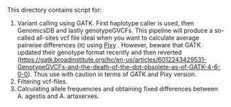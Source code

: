 This directory contains script for: 

1) Variant calling using GATK. First haplotype caller is used, then GenomicsDB and lastly genotypeGVCFs. This pipeline will produce a so-called all-sites vcf file ideal when you want to calculate average pairwise differences (π) using [Pixy](https://pixy.readthedocs.io/en/latest/) . However, beware that GATK updated their genotype format recently and then reverted (https://gatk.broadinstitute.org/hc/en-us/articles/6012243429531-GenotypeGVCFs-and-the-death-of-the-dot-obsolete-as-of-GATK-4-6-0-0). Thus use with caution in terms of GATK and Pixy version.
3) Filtering vcf-files.
4) Calculating allele frequencies and obtaining fixed differences between A. agestis and A. artaxerxes.
